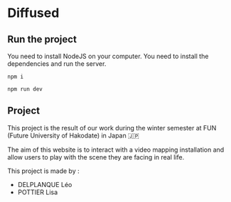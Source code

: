 # Diffused

## Run the project

You need to install NodeJS on your computer.
You need to install the dependencies and run the server.

```
npm i
```

```
npm run dev
```

## Project

This project is the result of our work during the winter semester at FUN (Future University of Hakodate) in Japan 🇯🇵

The aim of this website is to interact with a video mapping installation and allow users to play with the scene they are facing in real life.

This project is made by :

- DELPLANQUE Léo
- POTTIER Lisa
